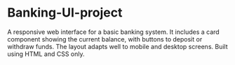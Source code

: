 # Banking-UI-project
A responsive web interface for a basic banking system. It includes a card component showing the current balance, with buttons to deposit or withdraw funds. The layout adapts well to mobile and desktop screens. Built using HTML and CSS only. 
